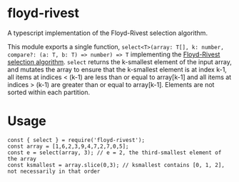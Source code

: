 # floyd-rivest
A typescript implementation of the Floyd-Rivest selection algorithm.

This module exports a single function, `select<T>(array: T[], k: number, compare?: (a: T, b: T) => number) => T` implementing the [Floyd-Rivest selection algorithm](https://en.wikipedia.org/wiki/Floyd%E2%80%93Rivest_algorithm). `select` returns the k-smallest element of the input array, and mutates the array to ensure that the k-smallest element is at index k-1, all items at indices < (k-1) are less than or equal to array[k-1] and all items at indices > (k-1) are greater than or equal to array[k-1]. Elements are not sorted within each partition.

Usage
=====

```
const { select } = require('floyd-rivest');
const array = [1,6,2,3,9,4,7,2,7,0,5];
const e = select(array, 3); // e = 2, the third-smallest element of the array
const ksmallest = array.slice(0,3); // ksmallest contains [0, 1, 2], not necessarily in that order
```
